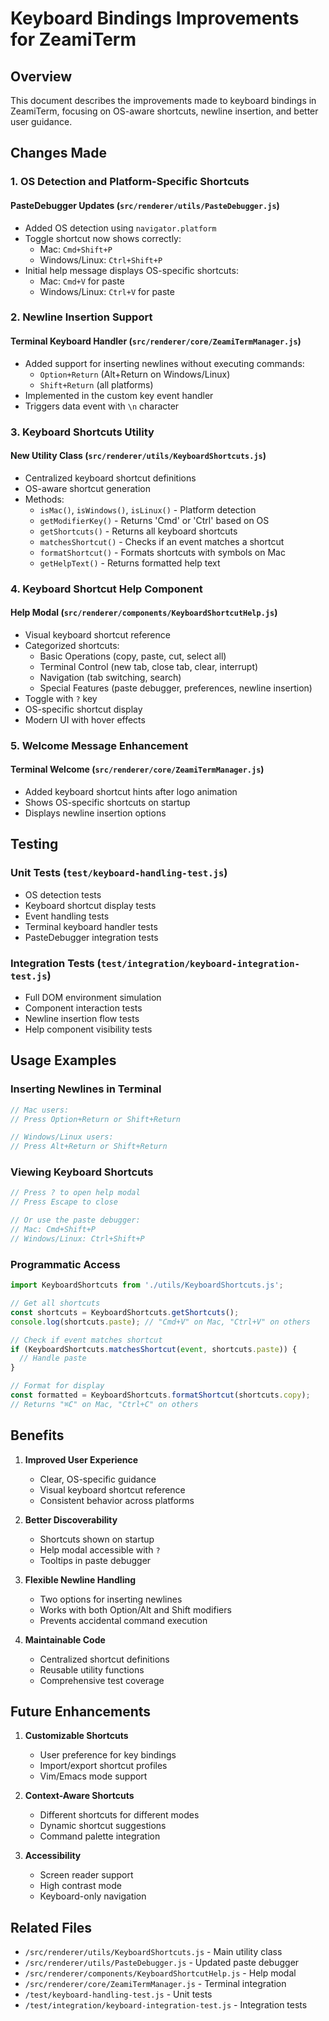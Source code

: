 # Keyboard Bindings Improvements for ZeamiTerm

## Overview
This document describes the improvements made to keyboard bindings in ZeamiTerm, focusing on OS-aware shortcuts, newline insertion, and better user guidance.

## Changes Made

### 1. OS Detection and Platform-Specific Shortcuts

#### PasteDebugger Updates (`src/renderer/utils/PasteDebugger.js`)
- Added OS detection using `navigator.platform`
- Toggle shortcut now shows correctly:
  - Mac: `Cmd+Shift+P`
  - Windows/Linux: `Ctrl+Shift+P`
- Initial help message displays OS-specific shortcuts:
  - Mac: `Cmd+V` for paste
  - Windows/Linux: `Ctrl+V` for paste

### 2. Newline Insertion Support

#### Terminal Keyboard Handler (`src/renderer/core/ZeamiTermManager.js`)
- Added support for inserting newlines without executing commands:
  - `Option+Return` (Alt+Return on Windows/Linux)
  - `Shift+Return` (all platforms)
- Implemented in the custom key event handler
- Triggers data event with `\n` character

### 3. Keyboard Shortcuts Utility

#### New Utility Class (`src/renderer/utils/KeyboardShortcuts.js`)
- Centralized keyboard shortcut definitions
- OS-aware shortcut generation
- Methods:
  - `isMac()`, `isWindows()`, `isLinux()` - Platform detection
  - `getModifierKey()` - Returns 'Cmd' or 'Ctrl' based on OS
  - `getShortcuts()` - Returns all keyboard shortcuts
  - `matchesShortcut()` - Checks if an event matches a shortcut
  - `formatShortcut()` - Formats shortcuts with symbols on Mac
  - `getHelpText()` - Returns formatted help text

### 4. Keyboard Shortcut Help Component

#### Help Modal (`src/renderer/components/KeyboardShortcutHelp.js`)
- Visual keyboard shortcut reference
- Categorized shortcuts:
  - Basic Operations (copy, paste, cut, select all)
  - Terminal Control (new tab, close tab, clear, interrupt)
  - Navigation (tab switching, search)
  - Special Features (paste debugger, preferences, newline insertion)
- Toggle with `?` key
- OS-specific shortcut display
- Modern UI with hover effects

### 5. Welcome Message Enhancement

#### Terminal Welcome (`src/renderer/core/ZeamiTermManager.js`)
- Added keyboard shortcut hints after logo animation
- Shows OS-specific shortcuts on startup
- Displays newline insertion options

## Testing

### Unit Tests (`test/keyboard-handling-test.js`)
- OS detection tests
- Keyboard shortcut display tests
- Event handling tests
- Terminal keyboard handler tests
- PasteDebugger integration tests

### Integration Tests (`test/integration/keyboard-integration-test.js`)
- Full DOM environment simulation
- Component interaction tests
- Newline insertion flow tests
- Help component visibility tests

## Usage Examples

### Inserting Newlines in Terminal
```javascript
// Mac users:
// Press Option+Return or Shift+Return

// Windows/Linux users:
// Press Alt+Return or Shift+Return
```

### Viewing Keyboard Shortcuts
```javascript
// Press ? to open help modal
// Press Escape to close

// Or use the paste debugger:
// Mac: Cmd+Shift+P
// Windows/Linux: Ctrl+Shift+P
```

### Programmatic Access
```javascript
import KeyboardShortcuts from './utils/KeyboardShortcuts.js';

// Get all shortcuts
const shortcuts = KeyboardShortcuts.getShortcuts();
console.log(shortcuts.paste); // "Cmd+V" on Mac, "Ctrl+V" on others

// Check if event matches shortcut
if (KeyboardShortcuts.matchesShortcut(event, shortcuts.paste)) {
  // Handle paste
}

// Format for display
const formatted = KeyboardShortcuts.formatShortcut(shortcuts.copy);
// Returns "⌘C" on Mac, "Ctrl+C" on others
```

## Benefits

1. **Improved User Experience**
   - Clear, OS-specific guidance
   - Visual keyboard shortcut reference
   - Consistent behavior across platforms

2. **Better Discoverability**
   - Shortcuts shown on startup
   - Help modal accessible with `?`
   - Tooltips in paste debugger

3. **Flexible Newline Handling**
   - Two options for inserting newlines
   - Works with both Option/Alt and Shift modifiers
   - Prevents accidental command execution

4. **Maintainable Code**
   - Centralized shortcut definitions
   - Reusable utility functions
   - Comprehensive test coverage

## Future Enhancements

1. **Customizable Shortcuts**
   - User preference for key bindings
   - Import/export shortcut profiles
   - Vim/Emacs mode support

2. **Context-Aware Shortcuts**
   - Different shortcuts for different modes
   - Dynamic shortcut suggestions
   - Command palette integration

3. **Accessibility**
   - Screen reader support
   - High contrast mode
   - Keyboard-only navigation

## Related Files
- `/src/renderer/utils/KeyboardShortcuts.js` - Main utility class
- `/src/renderer/utils/PasteDebugger.js` - Updated paste debugger
- `/src/renderer/components/KeyboardShortcutHelp.js` - Help modal
- `/src/renderer/core/ZeamiTermManager.js` - Terminal integration
- `/test/keyboard-handling-test.js` - Unit tests
- `/test/integration/keyboard-integration-test.js` - Integration tests